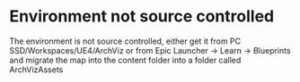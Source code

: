 # Environment not source controlled
The environment is not source controlled, either get it from PC SSD/Workspaces/UE4/ArchViz or from Epic Launcher -> Learn -> Blueprints and migrate the map into the content folder into a folder called ArchVizAssets
